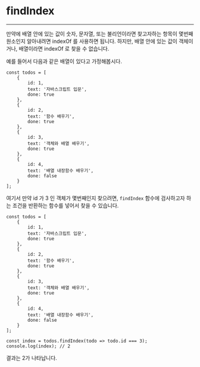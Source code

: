 # findIndex

---

만약에 배열 안에 있는 값이 숫자, 문자열, 또는 불리언이라면 찾고자하는 항목이 몇번째 원소인지 알아내려면 indexOf 를 사용하면 됩니다. 하지만, 배열 안에 있는 값이 객체이거나, 배열이라면 indexOf 로 찾을 수 없습니다.

예를 들어서 다음과 같은 배열이 있다고 가정해봅시다.

```
const todos = [
    {
        id: 1,
        text: '자바스크립트 입문',
        done: true
    },
    {
        id: 2,
        text: '함수 배우기',
        done: true
    },
    {
        id: 3,
        text: '객체와 배열 배우기',
        done: true
    },
    {
        id: 4,
        text: '배열 내장함수 배우기',
        done: false
    }
];
```

여기서 만약 id 가 3 인 객체가 몇번째인지 찾으려면, `findIndex` 함수에 검사하고자 하는 조건을 반환하는 함수를 넣어서 찾을 수 있습니다.

```
const todos = [
    {
        id: 1,
        text: '자바스크립트 입문',
        done: true
    },
    {
        id: 2,
        text: '함수 배우기',
        done: true
    },
    {
        id: 3,
        text: '객체와 배열 배우기',
        done: true
    },
    {
        id: 4,
        text: '배열 내장함수 배우기',
        done: false
    }
];

const index = todos.findIndex(todo => todo.id === 3);
console.log(index); // 2
```

결과는 2가 나타납니다.
